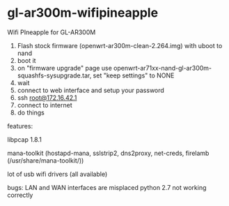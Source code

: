 # gl-ar300m-wifipineapple
Wifi PIneapple for GL-AR300M


1. Flash stock firmware (openwrt-ar300m-clean-2.264.img) with uboot to nand
2. boot it
3. on "firmware upgrade" page use openwrt-ar71xx-nand-gl-ar300m-squashfs-sysupgrade.tar, set "keep settings" to NONE
4. wait
5. connect to web interface and setup your password
6. ssh root@172.16.42.1
7. connect to internet
8. do things


features: 


libpcap 1.8.1


mana-toolkit (hostapd-mana, sslstrip2, dns2proxy, net-creds, firelamb (/usr/share/mana-toolkit/))


lot of usb wifi drivers (all available)

bugs: 
LAN and WAN interfaces are misplaced 
python 2.7 not working correctly
